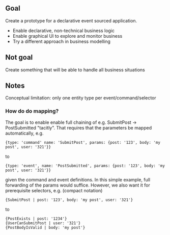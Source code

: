## Goal
Create a prototype for a declarative event sourced application.

- Enable declarative, non-technical business logic
- Enable graphical UI to explore and monitor business
- Try a different approach in business modelling

## Not goal
Create something that will be able to handle all business situations

## Notes
Conceptual limitation: only one entity type per event/command/selector

### How do do mapping?

The goal is to enable enable full chaining of e.g. SubmitPost -> PostSubmitted "tacitly". That requires that the parameters be mapped automatically, e.g.

    {type: 'command' name: 'SubmitPost', params: {post: '123', body: 'my post', user: '321'}}

to

	{type: 'event', name: 'PostSubmitted', params: {post: '123', body: 'my post', user: '321'}}

given the command and event definitions. In this simple example, full forwarding of the params would suffice. However, we also want it for prerequisite selectors, e.g. (compact notation)

	{SubmitPost | post: '123', body: 'my post', user: '321'}

to

	{PostExists | post: '1234'}
	{UserCanSubmitPost | user: '321'}
	{PostBodyIsValid | body: 'my post'}